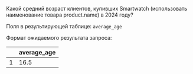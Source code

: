 Какой средний возраст клиентов, купивших Smartwatch (использовать наименование товара product.name) в 2024 году?

Поля в результирующей таблице:
`average_age`

Формат ожидаемого результата запроса:

|   | average_age |
|---| -------- |
| 1 | 16.5 |